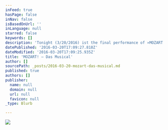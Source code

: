 ```yaml
---
inFeed: true
hasPage: false
inNav: false
isBasedOnUrl: ''
inLanguage: null
starred: false
keywords: []
description: 'Tonight (3/20/2016) ist the final performance of »MOZART! – Das Musical im Raimund Theater Wien«'
datePublished: '2016-03-20T17:09:27.818Z'
dateModified: '2016-03-20T17:09:25.935Z'
title: 'MOZART! – Das Musical'
author: []
sourcePath: _posts/2016-03-20-mozart-das-musical.md
published: true
authors: []
publisher:
  name: null
  domain: null
  url: null
  favicon: null
_type: Blurb

---
```

![](https://s3-us-west-2.amazonaws.com/the-grid-img/p/8b67be03106b598e9ea8b835a756c5fd97f91792.jpg)